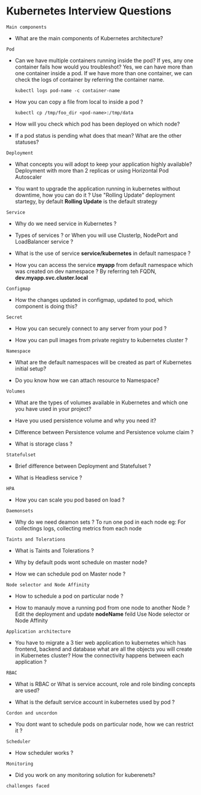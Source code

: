 # Kubernetes Interview Questions

`Main components`
* What are the main components of Kubernetes architecture?

`Pod`
* Can we have multiple containers running inside the pod? If yes, any one container fails how would you troubleshot?
  Yes, we can have more than one container inside a pod. If we have more than one container, we can check the logs of container by referring the container name.
  ```
  kubectl logs pod-name -c container-name
  ```

*  How you can copy a file from local to inside a pod ?
   ```
   kubectl cp /tmp/foo_dir <pod-name>:/tmp/data
   ```

* How will you check which pod has been deployed on which node?

* If a pod status is pending what does that mean? What are the other statuses?

`Deployment`
* What concepts you will adopt to keep your application highly available?
  Deployment with more than 2 replicas or using Horizontal Pod Autoscaler

* You want to upgrade the application running in kubernetes without downtime, how you can do it ?
  Use "Rolling Update" deployment startegy, by default **Rolling Update** is the default strategy

`Service`
* Why do we need service in Kubernetes ?

* Types of services ? or When you will use ClusterIp, NodePort and LoadBalancer service ?

* What is the use of service **service/kubernetes** in default namespace ?

* How you can access the service **myapp** from default namespace which was created on dev namespace ?
  By referring teh FQDN, **dev.myapp.svc.cluster.local**  

`Configmap`
* How the changes updated in configmap, updated to pod, which component is doing this?

`Secret`
* How you can securely connect to any server from your pod ?

* How you can pull images from private registry to kubernetes cluster ?

`Namespace`
* What are the default namespaces will be created as part of Kubernetes initial setup?

* Do you know how we can attach resource to Namespace?

`Volumes`
* What are the types of volumes available in Kubernetes and which one you have used in your project? 

* Have you used persistence volume and why you need it?

* Difference between Persistence volume and Persistence volume claim ?

* What is storage class ?

`Statefulset`
* Brief difference between Deployment and Statefulset ?

* What is Headless service ?

`HPA`
* How you can scale you pod based on load ?

`Daemonsets`
* Why do we need deamon sets ?
  To run one pod in each node eg: For collectings logs, collecting metrics from each node

`Taints and Tolerations`
* What is Taints and Tolerations ?

* Why by default pods wont schedule on master node?

* How we can schedule pod on Master node ?

`Node selector and Node Affinity`
* How to schedule a pod on particular node ?

* How to manauly move a running pod from one node to another Node ?
  Edit the deployment and update **nodeName** feild
  Use Node selector or Node Affinity

`Application architecture`
* You have to migrate a 3 tier web application to kubernetes which has frontend, backend and database what are all the objects you will create in Kubernetes cluster? How the connectivity happens between each application ?

`RBAC`
* What is RBAC or What is service account, role and role binding concepts are used?

* What is the default service account in kubernetes used by pod ?

`Cordon and uncordon`
* You dont want to schedule pods on particular node, how we can restrict it ?

`Scheduler`
* How scheduler works ?

`Monitoring`
* Did you work on any monitoring solution for kuberenets?

`challenges faced`

